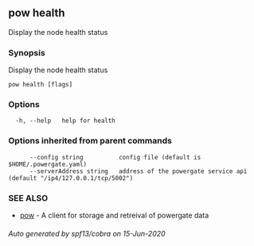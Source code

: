 ## pow health

Display the node health status

### Synopsis

Display the node health status

```
pow health [flags]
```

### Options

```
  -h, --help   help for health
```

### Options inherited from parent commands

```
      --config string          config file (default is $HOME/.powergate.yaml)
      --serverAddress string   address of the powergate service api (default "/ip4/127.0.0.1/tcp/5002")
```

### SEE ALSO

* [pow](pow.md)	 - A client for storage and retreival of powergate data

###### Auto generated by spf13/cobra on 15-Jun-2020
